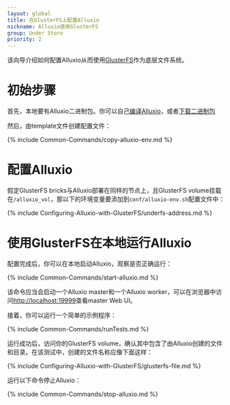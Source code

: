 ```yaml
---
layout: global
title: 在GlusterFS上配置Alluxio 
nickname: Alluxio使用GlusterFS
group: Under Store
priority: 2
---
```


该向导介绍如何配置Alluxio从而使用[GlusterFS](http://www.gluster.org/)作为底层文件系统。

# 初始步骤

首先，本地要有Alluxio二进制包。你可以自己[编译Alluxio](Building-Alluxio-Master-Branch.html)，或者[下载二进制包](Running-Alluxio-Locally.html)

然后，由template文件创建配置文件：

{% include Common-Commands/copy-alluxio-env.md %}

# 配置Alluxio

假定GlusterFS bricks与Alluxio部署在同样的节点上，且GlusterFS volume挂载在`/alluxio_vol`，那以下的环境变量要添加到`conf/alluxio-env.sh`配置文件中：

{% include Configuring-Alluxio-with-GlusterFS/underfs-address.md %}

# 使用GlusterFS在本地运行Alluxio 

配置完成后，你可以在本地启动Alluxio，观察是否正确运行：

{% include Common-Commands/start-alluxio.md %}

该命令应当会启动一个Alluxio master和一个Alluxio worker，可以在浏览器中访问[http://localhost:19999](http://localhost:19999)查看master Web UI。

接着，你可以运行一个简单的示例程序：

{% include Common-Commands/runTests.md %}

运行成功后，访问你的GlusterFS volume，确认其中包含了由Alluxio创建的文件和目录。在该测试中，创建的文件名称应像下面这样：

{% include Configuring-Alluxio-with-GlusterFS/glusterfs-file.md %}

运行以下命令停止Alluxio：

{% include Common-Commands/stop-alluxio.md %}
